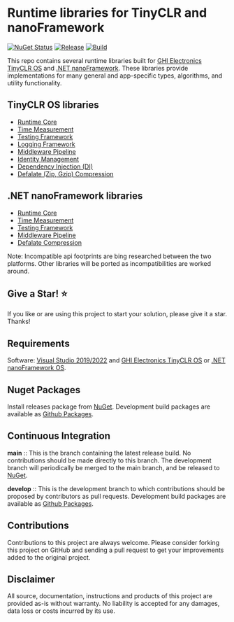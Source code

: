 # Runtime libraries for TinyCLR and nanoFramework

[![NuGet Status](http://img.shields.io/nuget/v/Bytewizer.TinyCLR.Core.svg?style=flat&logo=nuget)](https://www.nuget.org/packages?q=bytewizer)
[![Release](https://github.com/bytewizer/runtime/actions/workflows/release.yml/badge.svg)](https://github.com/bytewizer/runtime/actions/workflows/release.yml)
[![Build](https://github.com/bytewizer/runtime/actions/workflows/actions.yml/badge.svg)](https://github.com/bytewizer/runtime/actions/workflows/actions.yml)

This repo contains several runtime libraries built for [GHI Electronics TinyCLR OS](https://www.ghielectronics.com/) and [.NET nanoFramework](https://www.nanoFramework.net). These libraries provide implementations for many general and app-specific types, algorithms, and utility functionality.

## TinyCLR OS libraries

* <a href="https://github.com/bytewizer/runtime/tree/develop/src/core">Runtime Core</a>
* <a href="https://github.com/bytewizer/runtime/tree/develop/src/stopwatch">Time Measurement</a>
* <a href="https://github.com/bytewizer/runtime/tree/develop/src/assertions">Testing Framework</a> 
* <a href="https://github.com/bytewizer/runtime/tree/develop/src/logging">Logging Framework</a> 
* <a href="https://github.com/bytewizer/runtime/tree/develop/src/pipeline">Middleware Pipeline</a> 
* <a href="https://github.com/bytewizer/runtime/tree/develop/src/identity">Identity Management</a>
* <a href="https://github.com/bytewizer/runtime/tree/develop/src/di">Dependency Injection (DI)</a>
* <a href="https://github.com/bytewizer/runtime/tree/develop/src/compression">Defalate (Zip, Gzip) Compression</a>  

## .NET nanoFramework libraries

* <a href="https://github.com/bytewizer/runtime/tree/develop/src/core">Runtime Core</a>
* <a href="https://github.com/bytewizer/runtime/tree/develop/src/stopwatch">Time Measurement</a>
* <a href="https://github.com/bytewizer/runtime/tree/develop/src/assertions">Testing Framework</a> 
* <a href="https://github.com/bytewizer/runtime/tree/develop/src/pipeline">Middleware Pipeline</a> 
* <a href="https://github.com/bytewizer/runtime/tree/develop/src/compression">Defalate Compression</a> 

Note: Incompatible api footprints are bing researched between the two platforms. Other libraries will be ported as incompatibilities are worked around.  

## Give a Star! :star:

If you like or are using this project to start your solution, please give it a star. Thanks!

## Requirements

Software: <a href="https://visualstudio.microsoft.com/downloads/">Visual Studio 2019/2022</a> and <a href="https://www.ghielectronics.com/">GHI Electronics TinyCLR OS</a> or <a href="https://www.nanoFramework.net/">.NET nanoFramework OS</a>.  

## Nuget Packages

Install releases package from [NuGet](https://www.nuget.org/packages?q=bytewizer). Development build packages are available as [Github Packages](https://github.com/bytewizer?tab=packages).

## Continuous Integration

**main** :: This is the branch containing the latest release build. No contributions should be made directly to this branch. The development branch will periodically be merged to the main branch, and be released to [NuGet](https://www.nuget.org/packages?q=bytewizer).

**develop** :: This is the development branch to which contributions should be proposed by contributors as pull requests. Development build packages are available as [Github Packages](https://github.com/bytewizer?tab=packages).

## Contributions

Contributions to this project are always welcome. Please consider forking this project on GitHub and sending a pull request to get your improvements added to the original project.

## Disclaimer

All source, documentation, instructions and products of this project are provided as-is without warranty. No liability is accepted for any damages, data loss or costs incurred by its use.